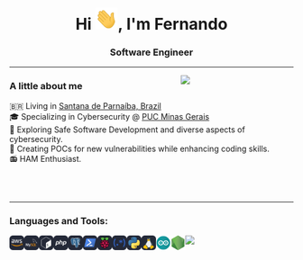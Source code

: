 <h1 align="center">Hi <img src="https://raw.githubusercontent.com/ABSphreak/ABSphreak/master/gifs/Hi.gif" width="40px" />, I'm Fernando</h1>
<h3 align="center">Software Engineer </h3>


---


<img align='right' src='https://user-images.githubusercontent.com/5713670/87202985-820dcb80-c2b6-11ea-9f56-7ec461c497c3.gif' width='200"'>

### A little about me

🇧🇷  Living in [Santana de Parnaíba, Brazil](https://www.google.com/maps/place/Santana+de+Parna%C3%ADba+-+Polvilho,+Santana+de+Parna%C3%ADba+-+SP/data=!4m2!3m1!1s0x94cf1b48cc9f4fbd:0x9e2a5b9e0e692e6c?sa=X&ved=2ahUKEwiUyraYp5rtAhVtCrkGHSCiAKgQ8gEwFnoECA0QAQ)</br>
🎓 Specializing in Cybersecurity @ [PUC Minas Gerais](https://www.pucminas.br/destaques/Paginas/default.aspx)</br>
🌱 Exploring Safe Software Development and diverse aspects of cybersecurity.</br>
🔭 Creating POCs for new vulnerabilities while enhancing coding skills.</br>
📻 HAM Enthusiast.


</br>
</br>

---

### Languages and Tools:
<img align="left" width="26px" src="https://raw.githubusercontent.com/tandpfun/skill-icons/59059d9d1a2c092696dc66e00931cc1181a4ce1f/icons/AWS-Dark.svg"/>
<img align="left" width="26px" src="https://raw.githubusercontent.com/tandpfun/skill-icons/59059d9d1a2c092696dc66e00931cc1181a4ce1f/icons/MySQL-Dark.svg"/>
<img align="left" width="26px" src="https://raw.githubusercontent.com/tandpfun/skill-icons/59059d9d1a2c092696dc66e00931cc1181a4ce1f/icons/Bash-Dark.svg" />
<img align="left" width="26px" src="https://raw.githubusercontent.com/tandpfun/skill-icons/59059d9d1a2c092696dc66e00931cc1181a4ce1f/icons/PHP-Dark.svg" />
<img align="left" width="26px" src="https://raw.githubusercontent.com/tandpfun/skill-icons/59059d9d1a2c092696dc66e00931cc1181a4ce1f/icons/PostgreSQL-Dark.svg" />
<img align="left" width="26px" src="https://raw.githubusercontent.com/tandpfun/skill-icons/59059d9d1a2c092696dc66e00931cc1181a4ce1f/icons/Powershell-Dark.svg" />
<img align="left" width="26px" src="https://raw.githubusercontent.com/tandpfun/skill-icons/59059d9d1a2c092696dc66e00931cc1181a4ce1f/icons/RaspberryPi-Dark.svg" />
<img align="left" width="26px" src="https://raw.githubusercontent.com/tandpfun/skill-icons/59059d9d1a2c092696dc66e00931cc1181a4ce1f/icons/Regex-Dark.svg" />
<img align="left" width="26px" src="https://raw.githubusercontent.com/tandpfun/skill-icons/59059d9d1a2c092696dc66e00931cc1181a4ce1f/icons/Python-Dark.svg" />
<img align="left" width="26px" src="https://raw.githubusercontent.com/tandpfun/skill-icons/59059d9d1a2c092696dc66e00931cc1181a4ce1f/icons/Linux-Dark.svg" />
<img align="left" width="26px" src="https://raw.githubusercontent.com/github/explore/80688e429a7d4ef2fca1e82350fe8e3517d3494d/topics/arduino/arduino.png" />
<img align="left" width="26px" src="https://raw.githubusercontent.com/github/explore/80688e429a7d4ef2fca1e82350fe8e3517d3494d/topics/nodejs/nodejs.png" />
<img align="left" width="26px" src="https://raw.githubusercontent.com/yurijserrano/Github-Profile-Readme-Logos/042e36c55d4d757621dedc4f03108213fbb57ec4/databases/mariadb.svg" />








<!--
**Fernando-olv/Fernando-olv** is a ✨ _special_ ✨ repository because its `README.md` (this file) appears on your GitHub profile.

Here are some ideas to get you started:

- 🔭 I’m currently working on ...
- 🌱 I’m currently learning ...
- 👯 I’m looking to collaborate on ...
- 🤔 I’m looking for help with ...
- 💬 Ask me about ...
- 📫 How to reach me: ...
- 😄 Pronouns: ...
- ⚡ Fun fact: ...
-->

